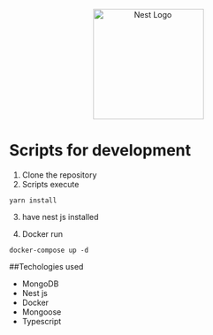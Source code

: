 <p align="center">
  <a href="http://nestjs.com/" target="blank"><img src="https://nestjs.com/img/logo-small.svg" width="200" alt="Nest Logo" /></a>
</p>

# Scripts for development

1. Clone the repository
2. Scripts execute

```
yarn install
```

3. have nest js installed

4. Docker run
```
docker-compose up -d
```

##Techologies used

* MongoDB
* Nest js
* Docker
* Mongoose
* Typescript
